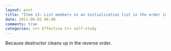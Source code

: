 ```yaml
---
layout: post
title: "Item 13: List members in an initialization list in the order in which they are declared"
date: 2011-06-01 06:40
comments: true
categories: c++ Effective C++ self-study
---
```


Because destructor cleans up in the reverse order.

